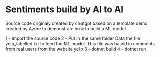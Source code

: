 # Sentiments build by AI to AI

Source code originaly created by chatgpt based on a template demo created by Azure to demonstrate how to build a ML model

1 - Import the source code
2 - Put in the same folder Data the file yelp_labelled.txt to feed the ML model. This file was based in comments from real users from the website yelp
3 - dotnet build
4 - dotnet run
